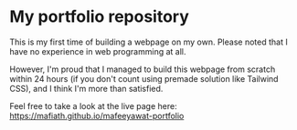 # My portfolio repository

This is my first time of building a webpage on my own. Please noted that I have no experience in web programming at all. 

However, I'm proud that I managed to build this webpage from scratch within 24 hours (if you don't count using premade solution like Tailwind CSS), and I think I'm more than satisfied.

Feel free to take a look at the live page here: https://mafiath.github.io/mafeeyawat-portfolio
